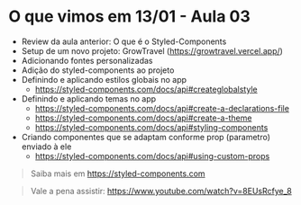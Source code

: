 # O que vimos em 13/01 - Aula 03

- Review da aula anterior: O que é o Styled-Components
- Setup de um novo projeto: GrowTravel (https://growtravel.vercel.app/)
- Adicionando fontes personalizadas
- Adição do styled-components ao projeto
- Definindo e aplicando estilos globais no app
    - https://styled-components.com/docs/api#createglobalstyle
- Definindo e aplicando temas no app
    - https://styled-components.com/docs/api#create-a-declarations-file
    - https://styled-components.com/docs/api#create-a-theme
    - https://styled-components.com/docs/api#styling-components
- Criando componentes que se adaptam conforme prop (parametro) enviado à ele
    - https://styled-components.com/docs/api#using-custom-props

> Saiba mais em https://styled-components.com

> Vale a pena assistir: https://www.youtube.com/watch?v=8EUsRcfye_8
